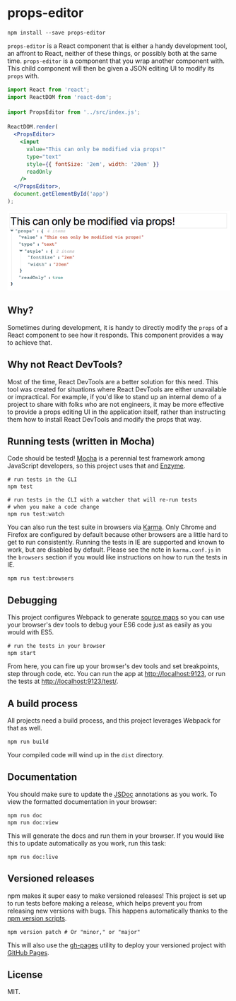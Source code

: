 # props-editor

```
npm install --save props-editor
```

`props-editor` is a React component that is either a handy development tool, an affront to React, neither of these things, or possibly both at the same time. `props-editor` is a component that you wrap another component with. This child component will then be given a JSON editing UI to modify its `props` with.

```jsx
import React from 'react';
import ReactDOM from 'react-dom';

import PropsEditor from '../src/index.js';

ReactDOM.render(
  <PropsEditor>
    <input
      value="This can only be modified via props!"
      type="text"
      style={{ fontSize: '2em', width: '20em' }}
      readOnly
    />
  </PropsEditor>,
  document.getElementById('app')
);
```

[![A screenshot of props-editor](./screenshot.png)](https://jeremyckahn.github.io/props-editor/)

## Why?

Sometimes during development, it is handy to directly modify the `props` of a React component to see how it responds. This component provides a way to achieve that.

## Why not React DevTools?

Most of the time, React DevTools are a better solution for this need. This tool was created for situations where React DevTools are either unavailable or impractical. For example, if you'd like to stand up an internal demo of a project to share with folks who are not engineers, it may be more effective to provide a props editing UI in the application itself, rather than instructing them how to install React DevTools and modify the props that way.

## Running tests (written in Mocha)

Code should be tested!  [Mocha](https://mochajs.org/) is a perennial test framework among JavaScript developers, so this project uses that and [Enzyme](http://airbnb.io/enzyme/).

```
# run tests in the CLI
npm test
```

```
# run tests in the CLI with a watcher that will re-run tests
# when you make a code change
npm run test:watch
```

You can also run the test suite in browsers via [Karma](https://karma-runner.github.io).  Only Chrome and Firefox are configured by default because other browsers are a little hard to get to run consistently.  Running the tests in IE are supported and known to work, but are disabled by default.  Please see the note in `karma.conf.js` in the `browsers` section if you would like instructions on how to run the tests in IE.

```
npm run test:browsers
```

## Debugging

This project configures Webpack to generate [source maps](https://www.html5rocks.com/en/tutorials/developertools/sourcemaps/) so you can use your browser's dev tools to debug your ES6 code just as easily as you would with ES5.

```
# run the tests in your browser
npm start
```

From here, you can fire up your browser's dev tools and set breakpoints, step through code, etc.  You can run the app at <a href="http://localhost:9123">http://localhost:9123</a>, or run the tests at <a href="http://localhost:9123/test/">http://localhost:9123/test/</a>.

## A build process

All projects need a build process, and this project leverages Webpack for that as well.

```
npm run build
```

Your compiled code will wind up in the `dist` directory.

## Documentation

You should make sure to update the [JSDoc](http://usejsdoc.org/) annotations as you work.  To view the formatted documentation in your browser:

```
npm run doc
npm run doc:view
```

This will generate the docs and run them in your browser.  If you would like this to update automatically as you work, run this task:

```
npm run doc:live
```

## Versioned releases

npm makes it super easy to make versioned releases!  This project is set up to run tests before making a release, which helps prevent you from releasing new versions with bugs.  This happens automatically thanks to the [npm version scripts](https://docs.npmjs.com/cli/version).

```
npm version patch # Or "minor," or "major"
```

This will also use the [gh-pages](https://github.com/tschaub/gh-pages) utility to deploy your versioned project with [GitHub Pages](https://pages.github.com/).

## License

MIT.
